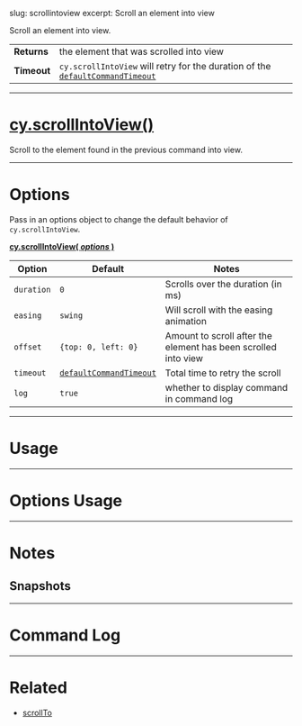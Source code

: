 slug: scrollintoview
excerpt: Scroll an element into view

Scroll an element into view.

| | |
|--- | --- |
| **Returns** | the element that was scrolled into view  |
| **Timeout** | `cy.scrollIntoView` will retry for the duration of the [`defaultCommandTimeout`](https://on.cypress.io/guides/configuration#timeouts) |


***

# [cy.scrollIntoView()](#section-usage)

Scroll to the element found in the previous command into view.

***


# Options

Pass in an options object to change the default behavior of `cy.scrollIntoView`.

**[cy.scrollIntoView( *options* )](#options-usage)**

Option | Default | Notes
--- | --- | ---
`duration` | `0` | Scrolls over the duration (in ms)
`easing` | `swing` | Will scroll with the easing animation
`offset` | `{top: 0, left: 0}` | Amount to scroll after the element has been scrolled into view
`timeout` | [`defaultCommandTimeout`](https://on.cypress.io/guides/configuration#section-timeouts) | Total time to retry the scroll
`log` | `true` | whether to display command in command log

***

# Usage

***

# Options Usage

***

# Notes

## Snapshots

***

# Command Log

***

# Related

- [scrollTo](https://on.cypress.io/api/scrollto)
